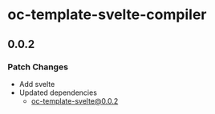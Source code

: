 # oc-template-svelte-compiler

## 0.0.2

### Patch Changes

- Add svelte
- Updated dependencies
  - oc-template-svelte@0.0.2
